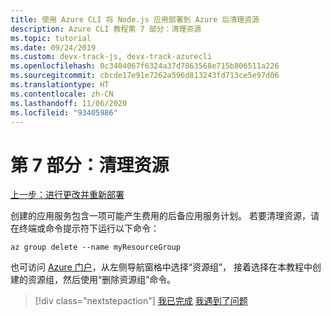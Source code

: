 ```yaml
---
title: 使用 Azure CLI 将 Node.js 应用部署到 Azure 后清理资源
description: Azure CLI 教程第 7 部分：清理资源
ms.topic: tutorial
ms.date: 09/24/2019
ms.custom: devx-track-js, devx-track-azurecli
ms.openlocfilehash: 0c3404067f6324a37d7863568e715b806511a226
ms.sourcegitcommit: cbcde17e91e7262a596d813243fd713ce5e97d06
ms.translationtype: HT
ms.contentlocale: zh-CN
ms.lasthandoff: 11/06/2020
ms.locfileid: "93405986"
---
```

# <a name="part-7-clean-up-resources"></a>第 7 部分：清理资源

[上一步：进行更改并重新部署](tutorial-vscode-docker-node-06.md)

创建的应用服务包含一项可能产生费用的后备应用服务计划。 若要清理资源，请在终端或命令提示符下运行以下命令：

```azurecli
az group delete --name myResourceGroup
```

也可访问 [Azure 门户](https://portal.azure.com)，从左侧导航窗格中选择“资源组”，  接着选择在本教程中创建的资源组，然后使用“删除资源组”命令。 

> [!div class="nextstepaction"]
> [我已完成](./how-to/deploy-web-app.md) [我遇到了问题](https://www.research.net/r/PWZWZ52?tutorial=node-deployment&step=clean-up-resources)